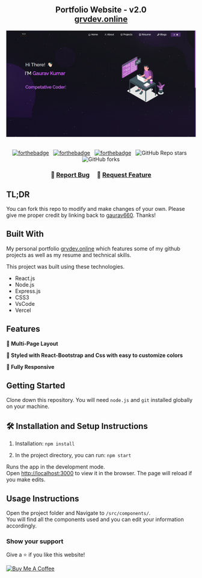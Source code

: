 <h2 align="center">
  Portfolio Website - v2.0<br/>
  <a href="https://grvdev.online/" target="_blank">grvdev.online</a>
</h2>
<div align="center">
  <img alt="Demo" src="./Images/readme-img1.png" />
</div>

<br/>

<center>

[![forthebadge](https://forthebadge.com/images/badges/built-with-love.svg)](https://forthebadge.com) &nbsp;
[![forthebadge](https://forthebadge.com/images/badges/made-with-javascript.svg)](https://forthebadge.com) &nbsp;
[![forthebadge](https://forthebadge.com/images/badges/open-source.svg)](https://forthebadge.com) &nbsp;
![GitHub Repo stars](https://img.shields.io/github/stars/gaurav660/trail_portfolio?color=red&logo=github&style=for-the-badge) &nbsp;
![GitHub forks](https://img.shields.io/github/forks/gaurav660/trail_portfolio?color=red&logo=github&style=for-the-badge) 

</center>

<h3 align="center">
    🔹
    <a href="https://github.com/gaurav660/trial_portfolio/issues">Report Bug</a> &nbsp; &nbsp;
    🔹
    <a href="https://github.com/gaurav660/trial_portfolio/issues">Request Feature</a>
</h3>

## TL;DR

You can fork this repo to modify and make changes of your own. Please give me proper credit by linking back to [gaurav660](https://github.com/gaurav660/trail_portfolio). Thanks!

## Built With

My personal portfolio <a href="https://grvdev.online/" target="_blank">grvdev.online</a> which features some of my github projects as well as my resume and technical skills.<br/>

This project was built using these technologies.

- React.js
- Node.js
- Express.js
- CSS3
- VsCode
- Vercel

## Features

**📖 Multi-Page Layout**

**🎨 Styled with React-Bootstrap and Css with easy to customize colors**

**📱 Fully Responsive**

## Getting Started

Clone down this repository. You will need `node.js` and `git` installed globally on your machine.

## 🛠 Installation and Setup Instructions

1. Installation: `npm install`

2. In the project directory, you can run: `npm start`

Runs the app in the development mode.\
Open [http://localhost:3000](http://localhost:3000) to view it in the browser.
The page will reload if you make edits.

## Usage Instructions

Open the project folder and Navigate to `/src/components/`. <br/>
You will find all the components used and you can edit your information accordingly.

### Show your support

Give a ⭐ if you like this website!

<a href="https://www.buymeacoffee.com/gk577995k" target="_blank"><img src="https://cdn.buymeacoffee.com/buttons/v2/default-violet.png" alt="Buy Me A Coffee" height= "60px" width= "217px" ></a>
